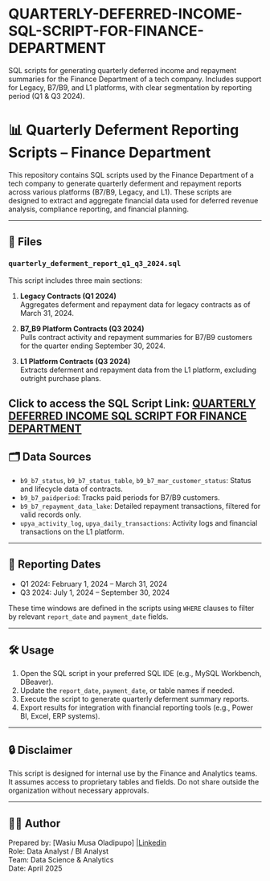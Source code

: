 # QUARTERLY-DEFERRED-INCOME-SQL-SCRIPT-FOR-FINANCE-DEPARTMENT

SQL scripts for generating quarterly deferred income and repayment summaries for the Finance Department of a tech company. Includes support for Legacy, B7/B9, and L1 platforms, with clear segmentation by reporting period (Q1 &amp; Q3 2024).


# 📊 Quarterly Deferment Reporting Scripts – Finance Department

This repository contains SQL scripts used by the Finance Department of a tech company to generate quarterly deferment and repayment reports across various platforms (B7/B9, Legacy, and L1). These scripts are designed to extract and aggregate financial data used for deferred revenue analysis, compliance reporting, and financial planning.

---

## 📁 Files

### `quarterly_deferment_report_q1_q3_2024.sql`

This script includes three main sections:

1. **Legacy Contracts (Q1 2024)**  
   Aggregates deferment and repayment data for legacy contracts as of March 31, 2024.

2. **B7_B9 Platform Contracts (Q3 2024)**  
   Pulls contract activity and repayment summaries for B7/B9 customers for the quarter ending September 30, 2024.

3. **L1 Platform Contracts (Q3 2024)**  
   Extracts deferment and repayment data from the L1 platform, excluding outright purchase plans.

Click to access the SQL Script Link: [QUARTERLY DEFERRED INCOME SQL SCRIPT FOR FINANCE DEPARTMENT]()
---

## 🗂️ Data Sources

- `b9_b7_status`, `b9_b7_status_table`, `b9_b7_mar_customer_status`: Status and lifecycle data of contracts.
- `b9_b7_paidperiod`: Tracks paid periods for B7/B9 customers.
- `b9_b7_repayment_data_lake`: Detailed repayment transactions, filtered for valid records only.
- `upya_activity_log`, `upya_daily_transactions`: Activity logs and financial transactions on the L1 platform.

---

## 📅 Reporting Dates

- Q1 2024: February 1, 2024 – March 31, 2024
- Q3 2024: July 1, 2024 – September 30, 2024

These time windows are defined in the scripts using `WHERE` clauses to filter by relevant `report_date` and `payment_date` fields.

---

## 🛠️ Usage

1. Open the SQL script in your preferred SQL IDE (e.g., MySQL Workbench, DBeaver).
2. Update the `report_date`, `payment_date`, or table names if needed.
3. Execute the script to generate quarterly deferment summary reports.
4. Export results for integration with financial reporting tools (e.g., Power BI, Excel, ERP systems).

---

## 🔒 Disclaimer

This script is designed for internal use by the Finance and Analytics teams. It assumes access to proprietary tables and fields. Do not share outside the organization without necessary approvals.

---

## 👨‍💻 Author

Prepared by: [Wasiu Musa Oladipupo] |[Linkedin](https://www.linkedin.com/in/musa-wasiu/)  
Role: Data Analyst / BI Analyst  
Team: Data Science & Analytics  
Date: April 2025  
